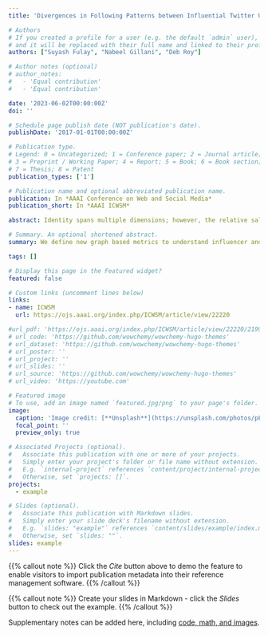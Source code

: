 ```yaml
---
title: 'Divergences in Following Patterns between Influential Twitter Users and Their Audiences'

# Authors
# If you created a profile for a user (e.g. the default `admin` user), write the username (folder name) here
# and it will be replaced with their full name and linked to their profile.
authors: ["Suyash Fulay", "Nabeel Gillani", "Deb Roy"]

# Author notes (optional)
# author_notes:
#   - 'Equal contribution'
#   - 'Equal contribution'

date: '2023-06-02T00:00:00Z'
doi: ''

# Schedule page publish date (NOT publication's date).
publishDate: '2017-01-01T00:00:00Z'

# Publication type.
# Legend: 0 = Uncategorized; 1 = Conference paper; 2 = Journal article;
# 3 = Preprint / Working Paper; 4 = Report; 5 = Book; 6 = Book section;
# 7 = Thesis; 8 = Patent
publication_types: ['1']

# Publication name and optional abbreviated publication name.
publication: In *AAAI Conference on Web and Social Media*
publication_short: In *AAAI ICWSM*

abstract: Identity spans multiple dimensions; however, the relative salience of a dimension of identity can vary markedly from person to person. Furthermore, there is often a difference between one’s internal identity (how salient different aspects of one's identity are to oneself) and external identity (how salient different aspects are to the external world). We attempt to capture the internal and external saliences of different dimensions of identity for influential users (“influencers”) on Twitter using the follow graph. We consider an influencer’s “ego-centric” profile, which is determined by their personal following patterns and is largely in their direct control, and their “audience-centric” profile, which is determined by the following patterns of their audience and is outside of their direct control. Using these following patterns we calculate a corresponding salience metric that quantifies how important a certain dimension of identity is to an individual. We find that relative to their audiences, influencers exhibit more salience in race in their ego-centric profiles and less in religion and politics. One practical application of these findings is to identify "bridging" influencers that can connect their sizeable audiences to people from traditionally underheard communities. This could potentially increase the diversity of views audiences are exposed to through a trusted conduit (i.e. an influencer they already follow) and may lead to a greater voice for influencers from communities of color or women.

# Summary. An optional shortened abstract.
summary: We define new graph based metrics to understand influencer and audience preferences on Twitter.

tags: []

# Display this page in the Featured widget?
featured: false

# Custom links (uncomment lines below)
links:
- name: ICWSM
  url: https://ojs.aaai.org/index.php/ICWSM/article/view/22220

#url_pdf: 'https://ojs.aaai.org/index.php/ICWSM/article/view/22220/21999'
# url_code: 'https://github.com/wowchemy/wowchemy-hugo-themes'
# url_dataset: 'https://github.com/wowchemy/wowchemy-hugo-themes'
# url_poster: ''
# url_project: ''
# url_slides: ''
# url_source: 'https://github.com/wowchemy/wowchemy-hugo-themes'
# url_video: 'https://youtube.com'

# Featured image
# To use, add an image named `featured.jpg/png` to your page's folder.
image:
  caption: 'Image credit: [**Unsplash**](https://unsplash.com/photos/pLCdAaMFLTE)'
  focal_point: ''
  preview_only: true

# Associated Projects (optional).
#   Associate this publication with one or more of your projects.
#   Simply enter your project's folder or file name without extension.
#   E.g. `internal-project` references `content/project/internal-project/index.md`.
#   Otherwise, set `projects: []`.
projects:
  - example

# Slides (optional).
#   Associate this publication with Markdown slides.
#   Simply enter your slide deck's filename without extension.
#   E.g. `slides: "example"` references `content/slides/example/index.md`.
#   Otherwise, set `slides: ""`.
slides: example
---
```


{{% callout note %}}
Click the _Cite_ button above to demo the feature to enable visitors to import publication metadata into their reference management software.
{{% /callout %}}

{{% callout note %}}
Create your slides in Markdown - click the _Slides_ button to check out the example.
{{% /callout %}}

Supplementary notes can be added here, including [code, math, and images](https://wowchemy.com/docs/writing-markdown-latex/).
